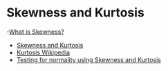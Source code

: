# Skewness and Kurtosis
-[What is Skewness?](https://deepai.org/machine-learning-glossary-and-terms/skewness)
- [Skewness and Kurtosis](https://medium.com/towards-artificial-intelligence/what-are-skewness-and-kurtosis-3e854a01808c)
- [Kurtosis Wikipedia](https://en.wikipedia.org/wiki/Kurtosis)
- [Testing for normality using Skewness and Kurtosis](https://towardsdatascience.com/testing-for-normality-using-skewness-and-kurtosis-afd61be860)